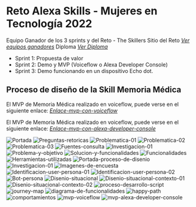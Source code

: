 # Reto Alexa Skills - Mujeres en Tecnología 2022 

Equipo Ganador de los 3 sprints y del Reto - The Skillers 
Sitio del Reto _[Ver equipos ganadores](https://www.retomujeresentecnologia.com/ganadoras)_
Diploma _[Ver Diploma](https://drive.google.com/file/d/1XgVTdeL8yS1OhBoo0sYot-YfQ7Cf-RsN/view?usp=sharing)_

* Sprint 1: Propuesta de valor
* Sprint 2: Demo y MVP (Voiceflow o Alexa Developer Console)
* Sprint 3: Demo funcionando en un dispositivo Echo dot.

## Proceso de diseño de la Skill Memoria Médica

El MVP de Memoria Médica realizado en voiceflow, puede verse en el siguiente enlace: _[Enlace-mvp-con-voiceflow](https://drive.google.com/file/d/1uK_qSgFEieF29y8alpvHe8D856-C6lfx/view?usp=share_link)_

El MVP de Memoria Médica realizado en voiceflow, puede verse en el siguiente enlace: _[Enlace-mvp-con-alexa-developer-console](https://drive.google.com/file/d/1XbiPULgHiH-pC7DQnTSpp5pQyWya6w0l/view?usp=share_link)_


![Portada](https://user-images.githubusercontent.com/32878468/212780483-39d1768c-fdbc-4849-9f4e-c1330be52223.png)
![Preguntas-retoricas](https://user-images.githubusercontent.com/32878468/212780493-dc75fc45-63dd-4457-bf15-35df04f160f6.png)
![Problematica-01](https://user-images.githubusercontent.com/32878468/212780505-799dae8e-7b51-49a7-8870-ca2dfd18c894.png)
![Problematica-02](https://user-images.githubusercontent.com/32878468/212780531-8d26f844-b696-4ecd-ad63-a73a625c5c58.png)
![Problematica-03](https://user-images.githubusercontent.com/32878468/212780545-ddf85256-2868-4e68-9e6e-a79436335325.png)
![Fuentes-consulta](https://user-images.githubusercontent.com/32878468/212780557-f04308a3-ad36-47d2-ba88-9ad3f9747535.png)
![Investigacion-01](https://user-images.githubusercontent.com/32878468/212780583-24db6839-5d8d-4a95-ab0d-3729bd23cccf.png)
![Problema-y-objetivo](https://user-images.githubusercontent.com/32878468/212780612-67343ae0-6be6-4b8f-bc0b-a1d2b0becebf.png)
![Solucion-y-funcionalidades](https://user-images.githubusercontent.com/32878468/212780656-9132e1f9-2c5e-4c1a-a42e-bea27bc810ee.png)
![Funcionalidades](https://user-images.githubusercontent.com/32878468/212780675-c107fab0-ba44-45ac-883f-aa89ed4eee01.png)
![Herramientas-utilizadas](https://user-images.githubusercontent.com/32878468/212780729-bed49285-de34-469b-b33a-7837fdd86843.png)
![Portada-proceso-de-disenio](https://user-images.githubusercontent.com/32878468/212780766-5253ad26-6043-4414-9bf4-d7d6b6c2613f.png)
![Investigacion-01](https://user-images.githubusercontent.com/32878468/212780772-e5997e93-5b93-4476-9e45-73575dc73e44.png)
![Imagenes-de-encuesta](https://user-images.githubusercontent.com/32878468/212780788-814ba2f2-e833-4719-a5ed-f05804f73e1b.png)
![Identificacion-user-persona-01](https://user-images.githubusercontent.com/32878468/212780810-8acab00f-a9b7-4d9e-a42b-faa5ba773cbd.png)
![Identificacion-user-persona-02](https://user-images.githubusercontent.com/32878468/212780831-d61030e3-52f9-465f-9ed7-5d67436dce4f.png)
![Bot-persona](https://user-images.githubusercontent.com/32878468/212780874-06679063-0550-433c-98fc-12b7bb4432ce.png)
![Disenio-situacional](https://user-images.githubusercontent.com/32878468/212780893-343b24ba-c0e8-4a77-a668-20cb97b8475d.png)
![Disenio-situacional-contexto-01](https://user-images.githubusercontent.com/32878468/212780915-4256eac0-c889-4dcc-8634-a415e1a9d3ef.png)
![Disenio-situacional-contexto-02](https://user-images.githubusercontent.com/32878468/212780931-6dd04540-86a2-4b30-95cc-8b1662f89fe8.png)
![proceso-desarrollo-script](https://user-images.githubusercontent.com/32878468/212780962-7bc1b346-38f0-464b-b824-702848d6e9fb.png)
![journey-map](https://user-images.githubusercontent.com/32878468/212780984-e46374e7-ee0d-4451-9697-4710c4dd4fa1.png)
![diagrama-de-funcionalidades](https://user-images.githubusercontent.com/32878468/212780999-ca517764-3956-4789-8571-1b4cb89e7752.png)
![happy-path](https://user-images.githubusercontent.com/32878468/212781014-31f75e4c-fc94-4142-9aeb-cf43ef9f01f7.png)
![comportamientos](https://user-images.githubusercontent.com/32878468/212781033-9aede68c-1ab6-4c2c-aece-047f65031383.png)
![mvp-voiceflow](https://user-images.githubusercontent.com/32878468/212781065-db47d155-647c-4143-9bb7-8953217dfa72.png)
![mvp-alexa-developer-console](https://user-images.githubusercontent.com/32878468/212782587-8e37b3a8-b5d4-45d3-b386-23b2d860347b.png)

